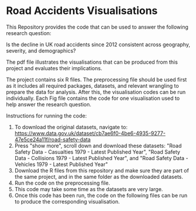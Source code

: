 # Road Accidents Visualisations
This Repository provides the code that can be used to answer the following research question: 

Is the decline in UK road accidents since 2012 consistent across geography, severity, and demographics?

The pdf file illustrates the visualisations that can be produced from this project and evaluates their implications.

The project contains six R files. The preprocessing file should be used first as it includes all required packages, datasets, and relevant wrangling to prepare the data for analysis. After this, the visualisation codes can be run individually. Each Fig file contains the code for one visualisation used to help answer the research question.


Instructions for running the code:

1. To download the original datasets, navigate to: https://www.data.gov.uk/dataset/cb7ae6f0-4be6-4935-9277-47e5ce24a11f/road-safety-data
2. Press "show more", scroll down and download these datasets: "Road Safety Data - Casualties 1979 - Latest Published Year", "Road Safety Data - Collisions 1979 - Latest Published Year", and "Road Safety Data - Vehicles 1979 - Latest Published Year"
3. Download the R files from this repository and make sure they are part of the same project, and in the same folder as the downloaded datasets.
4. Run the code on the preprocessing file.
5. This code may take some time as the datasets are very large.
6. Once this code has been run, the code on the following files can be run to produce the corresponding visualisation.
